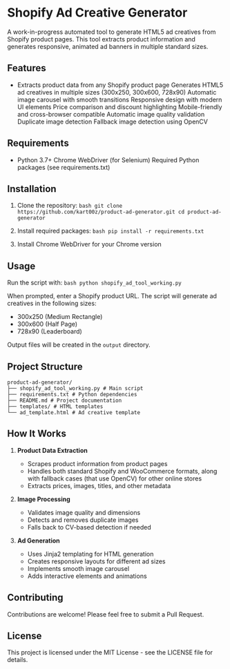 # Shopify Ad Creative Generator
A work-in-progress automated tool to generate HTML5 ad creatives from Shopify product pages. This tool extracts product information and generates responsive, animated ad banners in multiple standard sizes.
## Features
- Extracts product data from any Shopify product page
 Generates HTML5 ad creatives in multiple sizes (300x250, 300x600, 728x90)
 Automatic image carousel with smooth transitions
 Responsive design with modern UI elements
 Price comparison and discount highlighting
 Mobile-friendly and cross-browser compatible
 Automatic image quality validation
 Duplicate image detection
 Fallback image detection using OpenCV
## Requirements
- Python 3.7+
 Chrome WebDriver (for Selenium)
 Required Python packages (see requirements.txt)
## Installation
1. Clone the repository:
`bash
git clone https://github.com/kart00z/product-ad-generator.git
cd product-ad-generator`

2. Install required packages:
`bash
pip install -r requirements.txt`

3. Install Chrome WebDriver for your Chrome version

## Usage

Run the script with:
`bash
python shopify_ad_tool_working.py`

When prompted, enter a Shopify product URL. The script will generate ad creatives in the following sizes:
- 300x250 (Medium Rectangle)
- 300x600 (Half Page)
- 728x90 (Leaderboard)

Output files will be created in the `output` directory.

## Project Structure
```
product-ad-generator/
├── shopify_ad_tool_working.py # Main script
├── requirements.txt # Python dependencies
├── README.md # Project documentation
├── templates/ # HTML templates
└── ad_template.html # Ad creative template
```


## How It Works

1. **Product Data Extraction**
   - Scrapes product information from product pages
   - Handles both standard Shopify and WooCommerce formats, along with fallback cases (that use OpenCV) for other online stores 
   - Extracts prices, images, titles, and other metadata

2. **Image Processing**
   - Validates image quality and dimensions
   - Detects and removes duplicate images
   - Falls back to CV-based detection if needed

3. **Ad Generation**
   - Uses Jinja2 templating for HTML generation
   - Creates responsive layouts for different ad sizes
   - Implements smooth image carousel
   - Adds interactive elements and animations

## Contributing

Contributions are welcome! Please feel free to submit a Pull Request.

## License

This project is licensed under the MIT License - see the LICENSE file for details.
